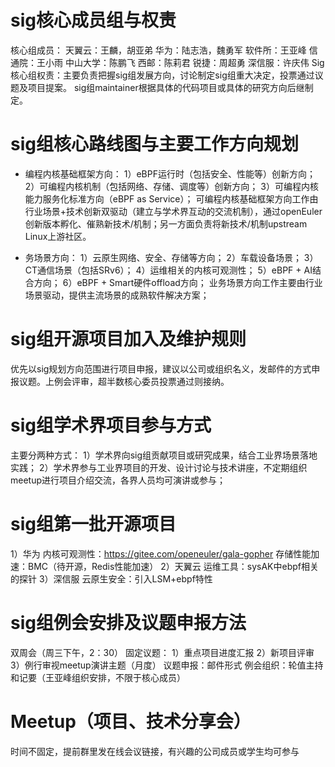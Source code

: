 # sig核心成员组与权责
核心组成员：
天翼云：王麟，胡亚弟
华为：陆志浩，魏勇军
软件所：王亚峰
信通院：王小雨
中山大学：陈鹏飞
西邮：陈莉君
锐捷：周超勇
深信服：许庆伟
Sig核心组权责：主要负责把握sig组发展方向，讨论制定sig组重大决定，投票通过议题及项目提案。
sig组maintainer根据具体的代码项目或具体的研究方向后继制定。

# sig组核心路线图与主要工作方向规划
- 编程内核基础框架方向：
1）eBPF运行时（包括安全、性能等）创新方向；
2）可编程内核机制（包括网络、存储、调度等）创新方向；
3）可编程内核能力服务化标准方向（eBPF as Service）；
可编程内核基础框架方向工作由行业场景+技术创新双驱动（建立与学术界互动的交流机制），通过openEuler创新版本孵化、催熟新技术/机制；另一方面负责将新技术/机制upstream Linux上游社区。

- 务场景方向：
1）云原生网络、安全、存储等方向；
2）车载设备场景；
3）CT通信场景（包括SRv6）；
4）运维相关的内核可观测性；
5）eBPF + AI结合方向；
6）eBPF + Smart硬件offload方向；
业务场景方向工作主要由行业场景驱动，提供主流场景的成熟软件解决方案；

# sig组开源项目加入及维护规则
优先以sig规划方向范围进行项目申报，建议以公司或组织名义，发邮件的方式申报议题。上例会评审，超半数核心委员投票通过则接纳。

# sig组学术界项目参与方式
主要分两种方式：
1）学术界向sig组贡献项目或研究成果，结合工业界场景落地实践；
2）学术界参与工业界项目的开发、设计讨论与技术讲座，不定期组织meetup进行项目介绍交流，各界人员均可演讲或参与；

# sig组第一批开源项目
1）华为
内核可观测性：https://gitee.com/openeuler/gala-gopher
存储性能加速：BMC（待开源，Redis性能加速）
2）天翼云 
运维工具：sysAK中ebpf相关的探针
3）深信服 
云原生安全：引入LSM+ebpf特性

# sig组例会安排及议题申报方法
双周会（周三下午，2：30）
固定议题：
1）重点项目进度汇报
2）新项目评审
3）例行审视meetup演讲主题（月度）
议题申报：邮件形式
例会组织：轮值主持和记要（王亚峰组织安排，不限于核心成员）

# Meetup（项目、技术分享会）
时间不固定，提前群里发在线会议链接，有兴趣的公司成员或学生均可参与
